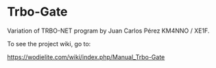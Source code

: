 # Trbo-Gate
Variation of TRBO-NET program by Juan Carlos Pérez KM4NNO / XE1F.

To see the project wiki, go to:

https://wodielite.com/wiki/index.php/Manual_Trbo-Gate



